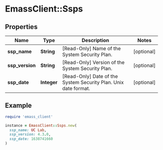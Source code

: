 # EmassClient::Ssps

## Properties

| Name | Type | Description | Notes |
| ---- | ---- | ----------- | ----- |
| **ssp_name** | **String** | [Read-Only] Name of the System Security Plan. | [optional] |
| **ssp_version** | **String** | [Read-Only] Version of the System Security Plan. | [optional] |
| **ssp_date** | **Integer** | [Read-Only] Date of the System Security Plan. Unix date format. | [optional] |

## Example

```ruby
require 'emass_client'

instance = EmassClient::Ssps.new(
  ssp_name: UC Lab,
  ssp_version: 4.3.0,
  ssp_date: 1638741660
)
```

